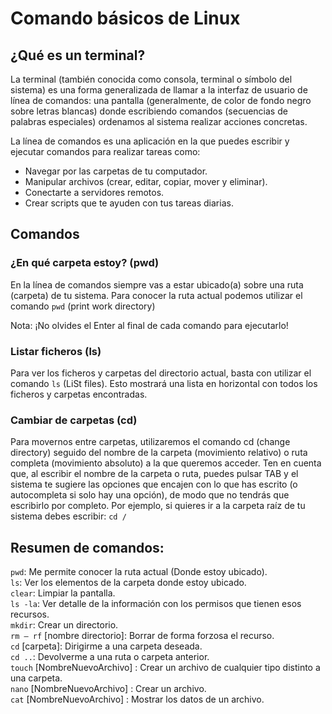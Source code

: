 # Comando básicos de Linux


## ¿Qué es un terminal?
La terminal (también conocida como consola, terminal o símbolo del sistema) es una forma generalizada de llamar a la interfaz de usuario de línea de comandos: una pantalla (generalmente, de color de fondo negro sobre letras blancas) donde escribiendo comandos (secuencias de palabras especiales) ordenamos al sistema realizar acciones concretas.

La línea de comandos es una aplicación en la que puedes escribir y ejecutar comandos para realizar tareas como:
- Navegar por las carpetas de tu computador.
- Manipular archivos (crear, editar, copiar, mover y eliminar).
- Conectarte a servidores remotos.
- Crear scripts que te ayuden con tus tareas diarias.

## Comandos
### ¿En qué carpeta estoy? (pwd)
En la línea de comandos siempre vas a estar ubicado(a) sobre una ruta (carpeta) de tu sistema. Para conocer la ruta actual podemos utilizar el comando `pwd` (print work directory)

Nota: ¡No olvides el Enter al final de cada comando para ejecutarlo!


### Listar ficheros (ls) 
Para ver los ficheros y carpetas del directorio actual, basta con utilizar el comando `ls` (LiSt files). Esto mostrará una lista en horizontal con todos los ficheros y carpetas encontradas.

### Cambiar de carpetas (cd)
Para movernos entre carpetas, utilizaremos el comando cd (change directory) seguido del nombre de la carpeta (movimiento relativo) o ruta completa (movimiento absoluto) a la que queremos acceder. Ten en cuenta que, al escribir el nombre de la carpeta o ruta, puedes pulsar TAB y el sistema te sugiere las opciones que encajen con lo que has escrito (o autocompleta si solo hay una opción), de modo que no tendrás que escribirlo por completo.
Por ejemplo, si quieres ir a la carpeta raíz de tu sistema debes escribir:
`cd /`

## Resumen de comandos:
`pwd`: Me permite conocer la ruta actual (Donde estoy ubicado).<br>
`ls`: Ver los elementos de la carpeta donde estoy ubicado. <br>
`clear`: Limpiar la pantalla. <br>
`ls -la`: Ver detalle de la información con los permisos que tienen esos recursos. <br>
`mkdir`: Crear un directorio. <br>
`rm – rf` [nombre directorio]: Borrar de forma forzosa el recurso. <br>
`cd` [carpeta]: Dirigirme a una carpeta deseada. <br>
`cd ..`:  Devolverme a una ruta o carpeta anterior.<br>
`touch` [NombreNuevoArchivo] : Crear un archivo de cualquier tipo distinto a una carpeta.<br>
`nano` [NombreNuevoArchivo] : Crear un archivo.<br>
`cat` [NombreNuevoArchivo] : Mostrar los datos de un archivo.<br>





